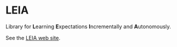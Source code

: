 LEIA
====

Library for **L**earning **E**xpectations **I**ncrementally and **A**utonomously.

See the [LEIA web site][LEIA].

  [LEIA]: <http://leialearns.org> "LEIA"
